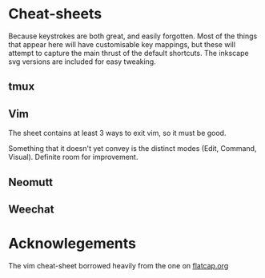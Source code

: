 # Cheat-sheets

Because keystrokes are both great, and easily forgotten. Most of the things that appear here will have customisable key mappings, but these will attempt to capture the main thrust of the default shortcuts. The inkscape svg versions are included for easy tweaking.

## tmux

## Vim

The sheet contains at least 3 ways to exit vim, so it must be good. 

Something that it doesn't yet convey is the distinct modes (Edit, Command, Visual). Definite room for improvement.

## Neomutt

## Weechat

# Acknowlegements

The vim cheat-sheet borrowed heavily from the one on [flatcap.org](https://flatcap.org/vim/)
